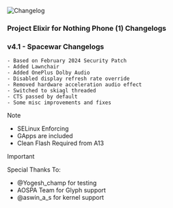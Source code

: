 ![Changelog](https://i.imgur.com/MsgqFFz.png)

### **Project Elixir for Nothing Phone (1) Changelogs**

### v4.1 - Spacewar Changelogs
```
- Based on February 2024 Security Patch
- Added Lawnchair 
- Added OnePlus Dolby Audio
- Disabled display refresh rate override
- Removed hardware acceleration audio effect
- Switched to skiagl threaded
- CTS passed by default
- Some misc improvements and fixes
```

> [!Note] 
> - SELinux Enforcing
> - GApps are included
> - Clean Flash Required from A13

> [!Important]
> Special Thanks To:
> - @Yogesh_champ for testing
> - AOSPA Team for Glyph support
> - @aswin_a_s for kernel support

